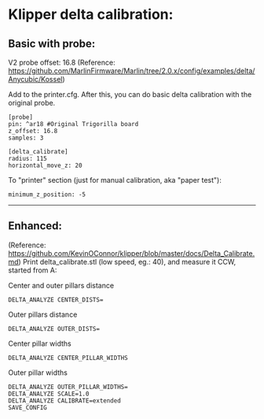 # Klipper delta calibration:

## Basic with probe:

V2 probe offset: 16.8 (Reference: https://github.com/MarlinFirmware/Marlin/tree/2.0.x/config/examples/delta/Anycubic/Kossel)

Add to the printer.cfg. After this, you can do basic delta calibration with the original probe.
```
[probe]
pin: ^ar18 #Original Trigorilla board
z_offset: 16.8
samples: 3

[delta_calibrate]
radius: 115
horizontal_move_z: 20
```
To "printer" section (just for manual calibration, aka "paper test"):

`minimum_z_position: -5`


-------------------------------------------------------------------------------------------------------------------------------

## Enhanced:

(Reference: https://github.com/KevinOConnor/klipper/blob/master/docs/Delta_Calibrate.md)
Print delta_calibrate.stl (low speed, eg.: 40), and measure it CCW, started from A:

Center and outer pillars distance

`DELTA_ANALYZE CENTER_DISTS=`

Outer pillars distance

`DELTA_ANALYZE OUTER_DISTS=`

Center pillar widths

`DELTA_ANALYZE CENTER_PILLAR_WIDTHS`

Outer pillar widths
```
DELTA_ANALYZE OUTER_PILLAR_WIDTHS=
DELTA_ANALYZE SCALE=1.0
DELTA_ANALYZE CALIBRATE=extended
SAVE_CONFIG
```
